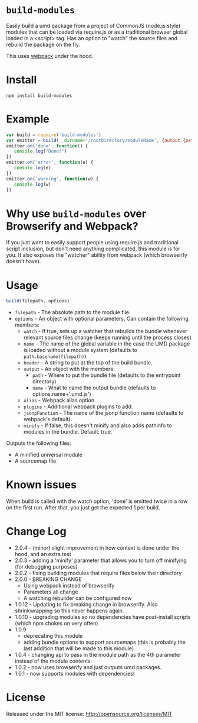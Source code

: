 `build-modules`
============

Easily build a umd package from a project of CommonJS (node.js style) modules that can be loaded via require.js or as a traditional browser global loaded in a &lt;script> tag. Has an option to "watch" the source files and rebuild the package on the fly.

This uses [webpack](http://webpack.github.io/docs/?utm_source=github&utm_medium=readme) under the hood.

Install
=======

```
npm install build-modules
```

Example
=====

```javascript
var build = require('build-modules')
var emitter = build(__dirname+'/rootDirectory/moduleName', {output:{path: __dirname+'/generatedFile/'}})
emitter.on('done', function() {
   console.log("Done!")
})
emitter.on('error', function(e) {
   console.log(e)
})
emitter.on('warning', function(w) {
   console.log(w)
})
```

Why use `build-modules` over Browserify and Webpack?
===========================
If you just want to easily support people using require.js and traditional script inclusion, but don't need anything complicated, this module is for you. It also exposes the "watcher" ability from webpack (which browserify doesn't have).

Usage
====

```javascript
build(filepath, options)
```

* `filepath` - The absolute path to the module file.
* `options` - An object with optional parameters. Can contain the following members:
  * `watch` - If true, sets up a watcher that rebuilds the bundle whenever relevant source files change (keeps running until the process closes)
  * `name` - The name of the global variable in the case the UMD package is loaded without a module system (defaults to `path.basename(filepath)`)
  * `header` - A string to put at the top of the build bundle.
  * `output` - An object with the members:
    * `path` - Where to put the bundle file (defaults to the entrypoint directory)
    * `name` - What to name the output bundle (defaults to options.name+'.umd.js')
  * `alias` - Webpack alias option.
  * `plugins` - Additional webpack plugins to add.
  * `jsonpFunction` - The name of the jsonp function name (defaults to webpack's default).
  * `minify` - If false, this doesn't minify and also adds pathinfo to modules in the bundle. Default: true.

Outputs the following files:

* A minified universal module
* A sourcemap file

Known issues
============

When build is called with the watch option, 'done' is emitted twice in a row on the first run. After that, you just get the expected 1 per build.

Change Log
==========

* 2.0.4 - (minor) slight improvement in how context is done under the hood, and an extra test
* 2.0.3 - adding a 'minify' parameter that allows you to turn off minifying (for debugging purposes)
* 2.0.2 - fixing building modules that require files below their directory
* 2.0.0 - BREAKING CHANGE
	* Using webpack instead of browserify
    * Parameters all change
    * A watching rebuilder can be configured now
* 1.0.12 - Updating to fix breaking change in browserify. Also shrinkwrapping so this never happens again.
* 1.0.10 - upgrading modules so no dependencies have post-install scripts (which npm chokes on very often)
* 1.0.9
    * deprecating this module
    * adding bundle options to support sourcemaps (this is probably the last addition that will be made to this module)
* 1.0.4 - changing api to pass in the module path as the 4th parameter instead of the module contents
* 1.0.2 - now uses browserify and just outputs umd packages.
* 1.0.1 - now supports modules with dependencies!

License
=======
Released under the MIT license: http://opensource.org/licenses/MIT